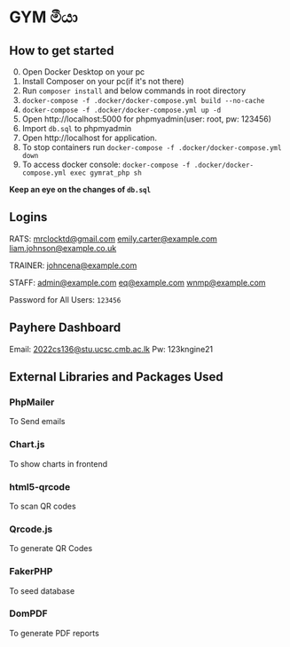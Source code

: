 # GYM මීයා

## How to get started

0. Open Docker Desktop on your pc
1. Install Composer on your pc(if it's not there)
2. Run `composer install` and below commands in root directory
3. `docker-compose -f .docker/docker-compose.yml build --no-cache`
4. `docker-compose -f .docker/docker-compose.yml up -d`
5. Open http://localhost:5000 for phpmyadmin(user: root, pw: 123456)
6. Import `db.sql` to phpmyadmin
7. Open http://localhost for application.
8. To stop containers run `docker-compose -f .docker/docker-compose.yml down`
9. To access docker console: `docker-compose -f .docker/docker-compose.yml exec gymrat_php sh`

**Keep an eye on the changes of `db.sql`**

## Logins

RATS:
mrclocktd@gmail.com
emily.carter@example.com
liam.johnson@example.co.uk

TRAINER:
johncena@example.com

STAFF:
admin@example.com
eq@example.com
wnmp@example.com

Password for All Users:
`123456`

## Payhere Dashboard

Email: 2022cs136@stu.ucsc.cmb.ac.lk
Pw: 123kngine21

## External Libraries and Packages Used

### PhpMailer

To Send emails

### Chart.js

To show charts in frontend

### html5-qrcode

To scan QR codes

### Qrcode.js

To generate QR Codes

### FakerPHP

To seed database

### DomPDF

To generate PDF reports
